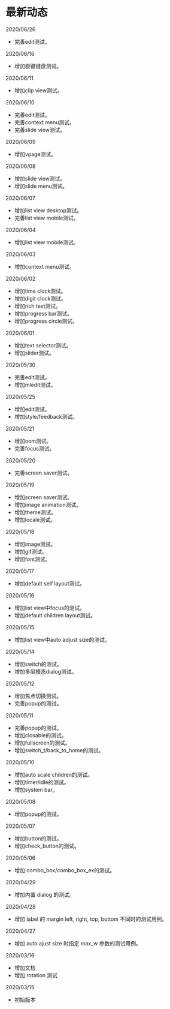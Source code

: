 # 最新动态

2020/06/26
  * 完善edit测试。

2020/06/16
  * 增加极键键盘测试。

2020/06/11
  * 增加clip view测试。

2020/06/10
  * 完善edit测试。
  * 完善context menu测试。
  * 完善slide view测试。

2020/06/09
  * 增加vpage测试。

2020/06/08
  * 增加slide view测试。
  * 增加slide menu测试。

2020/06/07
  * 增加list view desktop测试。
  * 完善list view mobile测试。

2020/06/04
  * 增加list view mobile测试。

2020/06/03
  * 增加context menu测试。

2020/06/02
  * 增加time clock测试。
  * 增加digit clock测试。
  * 增加rich text测试。
  * 增加progress bar测试。
  * 增加progress circle测试。

2020/06/01
  * 增加text selector测试。
  * 增加slider测试。

2020/05/30
  * 完善edit测试。
  * 增加mledit测试。

2020/05/25
  * 增加edit测试。
  * 增加style/feedback测试。

2020/05/21
  * 增加oom测试。
  * 完善focus测试。

2020/05/20
  * 完善screen saver测试。

2020/05/19
  * 增加screen saver测试。
  * 增加image animation测试。
  * 增加theme测试。
  * 增加locale测试。

2020/05/18
  * 增加image测试。
  * 增加gif测试。
  * 增加font测试。

2020/05/17
  * 增加default self layout测试。

2020/05/16
  * 增加list view中focus的测试。
  * 增加default children layout测试。

2020/05/15
  * 增加list view中auto adjust size的测试。

2020/05/14
  * 增加switch的测试。
  * 增加多层模态dialog测试。

2020/05/12
  * 增加焦点切换测试。
  * 完善popup的测试。

2020/05/11
  * 完善popup的测试。
  * 增加closable的测试。
  * 增加fullscreen的测试。
  * 增加switch\_t/back\_to\_home的测试。

2020/05/10
  * 增加auto scale children的测试。
  * 增加timer/idle的测试。
  * 增加system bar。

2020/05/08
  * 增加popup的测试。

2020/05/07
  * 增加button的测试。
  * 增加check\_button的测试。

2020/05/06
  * 增加 combo\_box/combo\_box\_ex的测试。

2020/04/29
  * 增加内置 dialog 的测试。
 
2020/04/28
  * 增加 label 的 margin left, right, top, bottom 不同时的测试用例。

2020/04/27
  * 增加 auto ajust size 时指定 max_w 参数的测试用例。

2020/03/16
  * 增加文档
  * 增加 rotation 测试

2020/03/15
  * 初始版本
